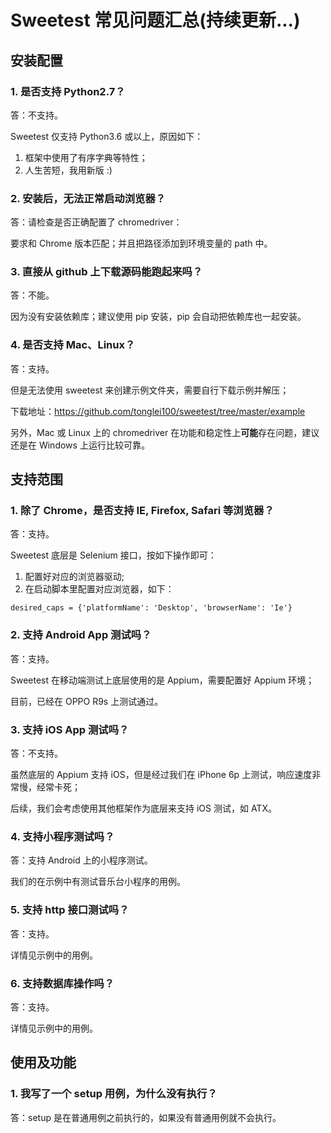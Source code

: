 # Sweetest 常见问题汇总(持续更新...)


## 安装配置


### 1.  是否支持 Python2.7？

答：不支持。

Sweetest 仅支持 Python3.6 或以上，原因如下：

1) 框架中使用了有序字典等特性；
2) 人生苦短，我用新版 :)


### 2.  安装后，无法正常启动浏览器？

答：请检查是否正确配置了 chromedriver：

要求和 Chrome 版本匹配；并且把路径添加到环境变量的 path 中。


### 3.  直接从 github 上下载源码能跑起来吗？

答：不能。

因为没有安装依赖库；建议使用 pip 安装，pip 会自动把依赖库也一起安装。


### 4.  是否支持 Mac、Linux？

答：支持。

但是无法使用 sweetest 来创建示例文件夹，需要自行下载示例并解压；

下载地址：<https://github.com/tonglei100/sweetest/tree/master/example>

另外，Mac 或 Linux 上的 chromedriver 在功能和稳定性上**可能**存在问题，建议还是在 Windows 上运行比较可靠。


## 支持范围


### 1.  除了 Chrome，是否支持 IE, Firefox, Safari 等浏览器？

答：支持。

Sweetest 底层是 Selenium 接口，按如下操作即可：

1) 配置好对应的浏览器驱动;
2) 在启动脚本里配置对应浏览器，如下：

```
desired_caps = {'platformName': 'Desktop', 'browserName': 'Ie'}
```


### 2.  支持 Android App 测试吗？

答：支持。

Sweetest 在移动端测试上底层使用的是 Appium，需要配置好 Appium 环境；

目前，已经在 OPPO R9s 上测试通过。


### 3.  支持 iOS App 测试吗？

答：不支持。

虽然底层的 Appium 支持 iOS，但是经过我们在 iPhone 6p 上测试，响应速度非常慢，经常卡死；

后续，我们会考虑使用其他框架作为底层来支持 iOS 测试，如 ATX。


### 4.  支持小程序测试吗？

答：支持 Android 上的小程序测试。

我们的在示例中有测试音乐台小程序的用例。


### 5.  支持 http 接口测试吗？

答：支持。

详情见示例中的用例。


### 6.  支持数据库操作吗？

答：支持。

详情见示例中的用例。


## 使用及功能

### 1. 我写了一个 setup 用例，为什么没有执行？

答：setup 是在普通用例之前执行的，如果没有普通用例就不会执行。
